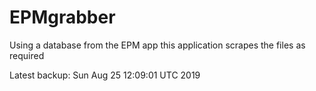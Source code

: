 # EPMgrabber
Using a database from the EPM app this application scrapes the files as required


Latest backup: Sun Aug 25 12:09:01 UTC 2019
